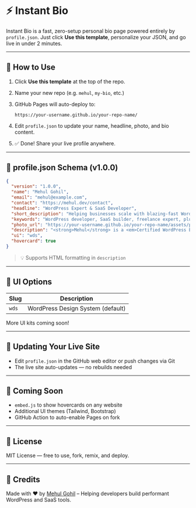 # ⚡️ Instant Bio

Instant Bio is a fast, zero-setup personal bio page powered entirely by `profile.json`. Just click **Use this template**, personalize your JSON, and go live in under 2 minutes.

---

## 🚀 How to Use

1. Click **Use this template** at the top of the repo.

2. Name your new repo (e.g. `mehul`, `my-bio`, etc.)

3. GitHub Pages will auto-deploy to:

   ```
   https://your-username.github.io/your-repo-name/
   ```

4. Edit `profile.json` to update your name, headline, photo, and bio content.

5. ✅ Done! Share your live profile anywhere.

---

## 🧩 profile.json Schema (v1.0.0)

```json
{
  "version": "1.0.0",
  "name": "Mehul Gohil",
  "email": "mehul@example.com",
  "contact": "https://mehul.dev/contact",
  "headline": "WordPress Expert & SaaS Developer",
  "short_description": "Helping businesses scale with blazing-fast WordPress solutions.",
  "keywords": "WordPress developer, SaaS builder, freelance expert, plugin developer",
  "photo_url": "https://your-username.github.io/your-repo-name/assets/photo.jpg",
  "description": "<strong>Mehul</strong> is a <em>Certified WordPress Expert</em> helping teams build performant, secure, and scalable digital products.",
  "ui": "wds",
  "hovercard": true
}
```

> 💡 Supports HTML formatting in `description`

---

## 🎨 UI Options

| Slug  | Description                       |
| ----- | --------------------------------- |
| `wds` | WordPress Design System (default) |

More UI kits coming soon!

---

## 🔄 Updating Your Live Site

* Edit `profile.json` in the GitHub web editor or push changes via Git
* The live site auto-updates — no rebuilds needed

---

## 🧪 Coming Soon

* `embed.js` to show hovercards on any website
* Additional UI themes (Tailwind, Bootstrap)
* GitHub Action to auto-enable Pages on fork

---

## 📄 License

MIT License — free to use, fork, remix, and deploy.

---

## 🙌 Credits

Made with ❤️ by [Mehul Gohil](https://mehulgohil.com) – Helping developers build performant WordPress and SaaS tools.
